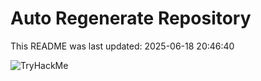 # Auto Regenerate Repository

This README was last updated: 2025-06-18 20:46:40

 ![TryHackMe](https://tryhackme.com/badge/533634)